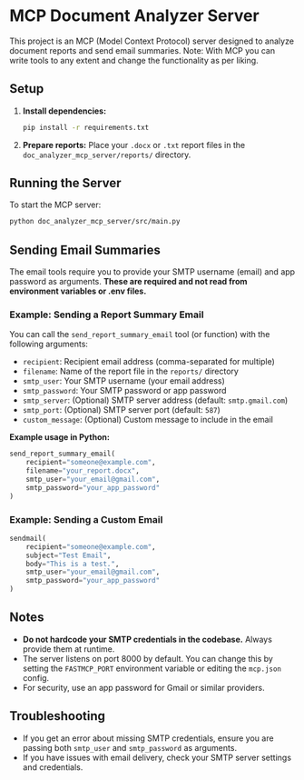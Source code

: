 # MCP Document Analyzer Server

This project is an MCP (Model Context Protocol) server designed to analyze document reports and send email summaries.
Note: With MCP you can write tools to any extent and change the functionality as per liking.

## Setup

1. **Install dependencies:**
   ```sh
   pip install -r requirements.txt
   ```

2. **Prepare reports:**
   Place your `.docx` or `.txt` report files in the `doc_analyzer_mcp_server/reports/` directory.

## Running the Server

To start the MCP server:
```sh
python doc_analyzer_mcp_server/src/main.py
```

## Sending Email Summaries

The email tools require you to provide your SMTP username (email) and app password as arguments. **These are required and not read from environment variables or .env files.**

### Example: Sending a Report Summary Email

You can call the `send_report_summary_email` tool (or function) with the following arguments:

- `recipient`: Recipient email address (comma-separated for multiple)
- `filename`: Name of the report file in the `reports/` directory
- `smtp_user`: Your SMTP username (your email address)
- `smtp_password`: Your SMTP password or app password
- `smtp_server`: (Optional) SMTP server address (default: `smtp.gmail.com`)
- `smtp_port`: (Optional) SMTP server port (default: `587`)
- `custom_message`: (Optional) Custom message to include in the email

**Example usage in Python:**
```python
send_report_summary_email(
    recipient="someone@example.com",
    filename="your_report.docx",
    smtp_user="your_email@gmail.com",
    smtp_password="your_app_password"
)
```

### Example: Sending a Custom Email
```python
sendmail(
    recipient="someone@example.com",
    subject="Test Email",
    body="This is a test.",
    smtp_user="your_email@gmail.com",
    smtp_password="your_app_password"
)
```

## Notes
- **Do not hardcode your SMTP credentials in the codebase.** Always provide them at runtime.
- The server listens on port 8000 by default. You can change this by setting the `FASTMCP_PORT` environment variable or editing the `mcp.json` config.
- For security, use an app password for Gmail or similar providers.

## Troubleshooting
- If you get an error about missing SMTP credentials, ensure you are passing both `smtp_user` and `smtp_password` as arguments.
- If you have issues with email delivery, check your SMTP server settings and credentials.
